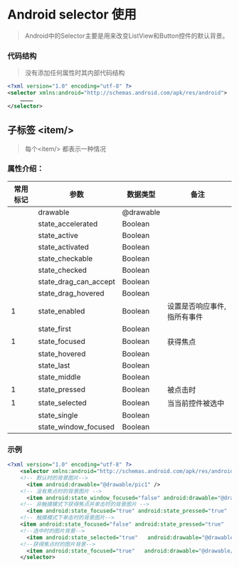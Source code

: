 # Android selector 使用

> Android中的Selector主要是用来改变ListView和Button控件的默认背景。

### 代码结构
> 没有添加任何属性时其内部代码结构
```xml
<?xml version="1.0" encoding="utf-8" ?>
<selector xmlns:android="http://schemas.android.com/apk/res/android">
    …………
</selector>
```

## 子标签 \<item/>

> 每个\<item/> 都表示一种情况

### 属性介绍：

|常用标记| 参数 | 数据类型 | 备注 |
|---|---|---|---|
||drawable | @drawable ||
||state_accelerated | Boolean |  |
||state_active | Boolean ||
||state_activated | Boolean ||
||state_checkable | Boolean ||
||state_checked | Boolean ||
||state_drag_can_accept | Boolean ||
||state_drag_hovered | Boolean ||
| 1 |state_enabled | Boolean | 设置是否响应事件,指所有事件 |
||state_first | Boolean ||
| 1 |state_focused | Boolean | 获得焦点 |
||state_hovered | Boolean ||
||state_last | Boolean ||
||state_middle | Boolean ||
| 1 |state_pressed | Boolean | 被点击时 |
| 1 |state_selected | Boolean | 当当前控件被选中 |
||state_single | Boolean ||
||state_window_focused | Boolean ||


### 示例

```xml
<?xml version="1.0" encoding="utf-8" ?>
    <selector xmlns:android="http://schemas.android.com/apk/res/android">
    <!-- 默认时的背景图片-->
      <item android:drawable="@drawable/pic1" />
    <!-- 没有焦点时的背景图片 -->
      <item android:state_window_focused="false" android:drawable="@drawable/pic1" />
    <!-- 非触摸模式下获得焦点并单击时的背景图片 -->
      <item android:state_focused="true" android:state_pressed="true"   android:drawable= "@drawable/pic2" />
    <!-- 触摸模式下单击时的背景图片-->
    <item android:state_focused="false" android:state_pressed="true"   android:drawable="@drawable/pic3" />
    <!--选中时的图片背景-->
      <item android:state_selected="true"   android:drawable="@drawable/pic4" />
    <!--获得焦点时的图片背景-->
      <item android:state_focused="true"   android:drawable="@drawable/pic5" />
    </selector>
```

